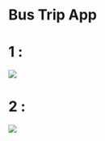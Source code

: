 # Bus Trip App

# 1 : 
![](https://github.com/zeynepgg/BusTicketApp/blob/main/withoutErrors.gif)

# 2 :
![](https://github.com/zeynepgg/BusTicketApp/blob/main/withErrors2.gif)


